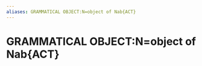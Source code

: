 ```yaml
---
aliases: GRAMMATICAL OBJECT:N=object of Nab{ACT}
---
```

# GRAMMATICAL OBJECT:N=object of Nab{ACT}

